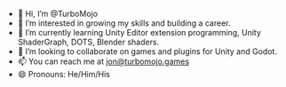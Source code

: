 - 👋 Hi, I’m @TurboMojo
- 👀 I’m interested in growing my skills and building a career.
- 🌱 I’m currently learning Unity Editor extension programming, Unity ShaderGraph, DOTS, Blender shaders.
- 💞️ I’m looking to collaborate on games and plugins for Unity and Godot.
- 📫 You can reach me at jon@turbomojo.games
- 😄 Pronouns: He/Him/His

<!---
TurboMojo/TurboMojo is a ✨ special ✨ repository because its `README.md` (this file) appears on your GitHub profile.
You can click the Preview link to take a look at your changes.
--->
